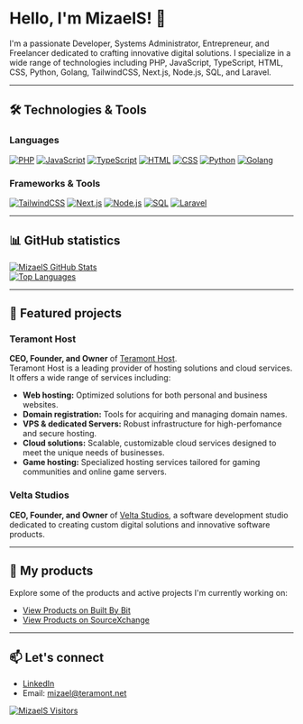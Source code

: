 # Hello, I'm MizaelS! 👋

I'm a passionate Developer, Systems Administrator, Entrepreneur, and Freelancer dedicated to crafting innovative digital solutions. I specialize in a wide range of technologies including PHP, JavaScript, TypeScript, HTML, CSS, Python, Golang, TailwindCSS, Next.js, Node.js, SQL, and Laravel.

---

## 🛠️ Technologies & Tools

### Languages
[![PHP](https://img.shields.io/badge/-PHP-777BB4?style=for-the-badge&logo=php&logoColor=white)](https://www.php.net/) [![JavaScript](https://img.shields.io/badge/-JavaScript-F7DF1E?style=for-the-badge&logo=javascript&logoColor=black)](https://developer.mozilla.org/en-US/docs/Web/JavaScript) [![TypeScript](https://img.shields.io/badge/-TypeScript-3178C6?style=for-the-badge&logo=typescript&logoColor=white)](https://www.typescriptlang.org/) [![HTML](https://img.shields.io/badge/-HTML-E34F26?style=for-the-badge&logo=html5&logoColor=white)](https://developer.mozilla.org/en-US/docs/Web/HTML) [![CSS](https://img.shields.io/badge/-CSS-1572B6?style=for-the-badge&logo=css3&logoColor=white)](https://developer.mozilla.org/en-US/docs/Web/CSS) [![Python](https://img.shields.io/badge/Python-3776AB?style=for-the-badge&logo=python&logoColor=ffdd54)](https://www.python.org/) [![Golang](https://img.shields.io/badge/Go-00ADD8?style=for-the-badge&logo=go&logoColor=white)](https://golang.org/)

### Frameworks & Tools
[![TailwindCSS](https://img.shields.io/badge/TailwindCSS-38B2AC?style=for-the-badge&logo=tailwind-css&logoColor=white)](https://tailwindcss.com/) [![Next.js](https://img.shields.io/badge/Next.js-000000?style=for-the-badge&logo=next.js&logoColor=white)](https://nextjs.org/) [![Node.js](https://img.shields.io/badge/Node.js-339933?style=for-the-badge&logo=nodedotjs&logoColor=white)](https://nodejs.org/) [![SQL](https://img.shields.io/badge/SQL-4479A1?style=for-the-badge&logo=postgresql&logoColor=white)](https://www.postgresql.org/) [![Laravel](https://img.shields.io/badge/Laravel-FF2D20?style=for-the-badge&logo=laravel&logoColor=white)](https://laravel.com/)

---

## 📊 GitHub statistics

[![MizaelS GitHub Stats](https://github-readme-stats.vercel.app/api?username=MizaelS&show_icons=true&theme=radical)](https://github.com/anuraghazra/github-readme-stats)  
[![Top Languages](https://github-readme-stats.vercel.app/api/top-langs/?username=MizaelS&layout=compact&theme=radical)](https://github.com/anuraghazra/github-readme-stats)

---

## 🚀 Featured projects

### Teramont Host
**CEO, Founder, and Owner** of [Teramont Host](https://www.teramont.net/).  
Teramont Host is a leading provider of hosting solutions and cloud services. It offers a wide range of services including:
- **Web hosting:** Optimized solutions for both personal and business websites.
- **Domain registration:** Tools for acquiring and managing domain names.
- **VPS & dedicated Servers:** Robust infrastructure for high-perfomance and secure hosting.
- **Cloud solutions:** Scalable, customizable cloud services designed to meet the unique needs of businesses.
- **Game hosting:** Specialized hosting services tailored for gaming communities and online game servers.

### Velta Studios
**CEO, Founder, and Owner** of [Velta Studios](https://www.veltastudios.com/), a software development studio dedicated to creating custom digital solutions and innovative software products.

---

## 📁 My products

Explore some of the products and active projects I'm currently working on:
- [View Products on Built By Bit](https://builtbybit.com/creators/velta-studios.321762)
- [View Products on SourceXchange](https://www.sourcexchange.net/teams/64/profile)

---

## 📫 Let's connect

- [LinkedIn](https://www.linkedin.com/in/mizael-segovia-7ba1a0274/)
- Email: [mizael@teramont.net](mailto:mizael@teramont.net)

[![MizaelS  Visitors](https://visitor-badge.laobi.icu/badge?page_id=MizaelS.readme.visitor-badge)](https://github.com/MizaelS/) 